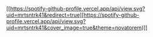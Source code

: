 [[https://spotify-github-profile.vercel.app/api/view.svg?uid=mrtsntrk41&redirect=true][https://spotify-github-profile.vercel.app/api/view.svg?uid=mrtsntrk41&cover_image=true&theme=novatorem)]]
